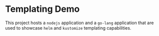 # Templating Demo

This project hosts a `nodejs` application and a `go-lang` application that are used to showcase `helm` and `kustomize` templating capabilities.
